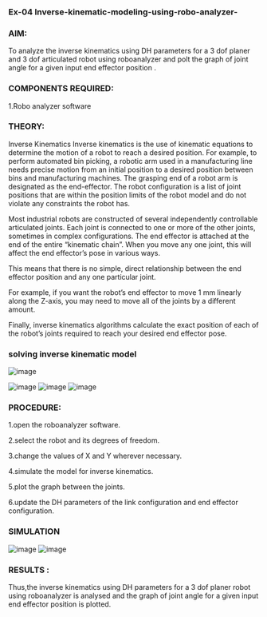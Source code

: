 ### Ex-04 Inverse-kinematic-modeling-using-robo-analyzer-

### AIM:
To analyze the inverse kinematics using DH parameters for a 3 dof planer and 3 dof articulated robot using roboanalyzer and polt the graph of joint angle for a given input end effector position .

### COMPONENTS REQUIRED:
1.Robo analyzer software

### THEORY:
Inverse Kinematics
Inverse kinematics is the use of kinematic equations to determine the motion of a robot to reach a desired position. For example, to perform automated bin picking, a robotic arm used in a manufacturing line needs precise motion from an initial position to a desired position between bins and manufacturing machines. The grasping end of a robot arm is designated as the end-effector. The robot configuration is a list of joint positions that are within the position limits of the robot model and do not violate any constraints the robot has.

Most industrial robots are constructed of several independently controllable articulated joints. Each joint is connected to one or more of the other joints, sometimes in complex configurations. The end effector is attached at the end of the entire “kinematic chain”. When you move any one joint, this will affect the end effector’s pose in various ways.

This means that there is no simple, direct relationship between the end effector position and any one particular joint.

For example, if you want the robot’s end effector to move 1 mm linearly along the Z-axis, you may need to move all of the joints by a different amount.

Finally, inverse kinematics algorithms calculate the exact position of each of the robot’s joints required to reach your desired end effector pose.

### solving inverse kinematic model

![image](https://user-images.githubusercontent.com/115688029/199712444-2f0efb17-7979-4ce9-b8df-72dd76f322d0.png)

![image](https://user-images.githubusercontent.com/115688029/199712608-0df86483-06f8-437e-86bb-2c11345a731f.png)
![image](https://user-images.githubusercontent.com/115688029/199712809-3f58faf5-3a53-4ad8-9dde-ba4b7c2ab029.png)
![image](https://user-images.githubusercontent.com/115688029/199713006-4c38c467-ffde-4780-a00f-b461b1b1cdad.png)






### PROCEDURE:
1.open the roboanalyzer software.

2.select the robot and its degrees of freedom.

3.change the values of X and Y wherever necessary.

4.simulate the model for inverse kinematics.

5.plot the graph between the joints.

6.update the DH parameters of the link configuration and end effector configuration.

### SIMULATION
![image](https://user-images.githubusercontent.com/115688029/199713422-4c790675-3c64-404d-805a-ff8d79cc0ef0.png)
![image](https://user-images.githubusercontent.com/115688029/199713562-0134405d-4173-47a4-8a47-36a6e717ce28.png)
### RESULTS :
Thus,the inverse kinematics using DH parameters for a 3 dof planer robot using roboanalyzer is analysed and the graph of joint angle for a given input end effector position is plotted.
